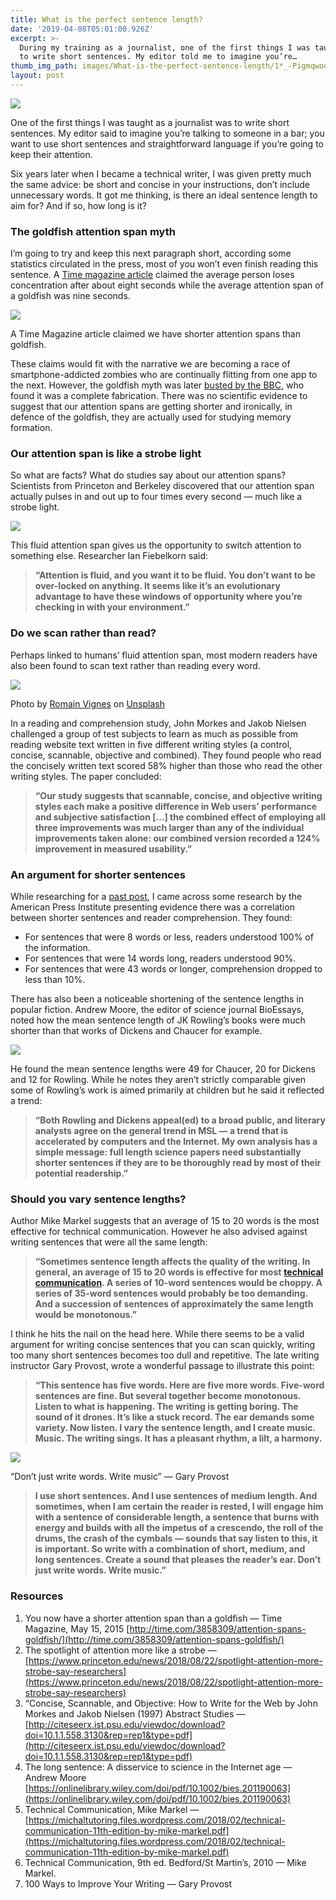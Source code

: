 ```yaml
---
title: What is the perfect sentence length?
date: '2019-04-08T05:01:00.926Z'
excerpt: >-
  During my training as a journalist, one of the first things I was taught was
  to write short sentences. My editor told me to imagine you’re…
thumb_img_path: images/What-is-the-perfect-sentence-length/1*_-PigmqwooA-D4Y64ILK8A.jpeg
layout: post
---
```

![](/images/What-is-the-perfect-sentence-length/1*_-PigmqwooA-D4Y64ILK8A.jpeg)

One of the first things I was taught as a journalist was to write short sentences. My editor said to imagine you’re talking to someone in a bar; you want to use short sentences and straightforward language if you’re going to keep their attention.

Six years later when I became a technical writer, I was given pretty much the same advice: be short and concise in your instructions, don’t include unnecessary words. It got me thinking, is there an ideal sentence length to aim for? And if so, how long is it?

### The goldfish attention span myth

I’m going to try and keep this next paragraph short, according some statistics circulated in the press, most of you won’t even finish reading this sentence. A [Time magazine article](http://time.com/3858309/attention-spans-goldfish/) claimed the average person loses concentration after about eight seconds while the average attention span of a goldfish was nine seconds.

![](/images/What-is-the-perfect-sentence-length/1*39G8L3fRmO-DIu_5I8vx1w.jpeg)

<figcaption>A Time Magazine article claimed we have shorter attention spans than goldfish.</figcaption>

These claims would fit with the narrative we are becoming a race of smartphone-addicted zombies who are continually flitting from one app to the next. However, the goldfish myth was later [busted by the BBC](https://www.bbc.co.uk/news/health-38896790), who found it was a complete fabrication. There was no scientific evidence to suggest that our attention spans are getting shorter and ironically, in defence of the goldfish, they are actually used for studying memory formation.

### Our attention span is like a strobe light

So what are facts? What do studies say about our attention spans? Scientists from Princeton and Berkeley discovered that our attention span actually pulses in and out up to four times every second — much like a strobe light.

![](/images/What-is-the-perfect-sentence-length/1*bbueGV-GtY0eqMrC2EfsfQ.jpeg)

This fluid attention span gives us the opportunity to switch attention to something else. Researcher Ian Fiebelkorn said:

> **“Attention is fluid, and you want it to be fluid. You don’t want to be over-locked on anything. It seems like it’s an evolutionary advantage to have these windows of opportunity where you’re checking in with your environment.”**

### Do we scan rather than read?

Perhaps linked to humans’ fluid attention span, most modern readers have also been found to scan text rather than reading every word.

![](/images/What-is-the-perfect-sentence-length/1*hYlXVMsG2LPZYwKkQAWCHg.jpeg)

<figcaption>Photo by <a href="https://unsplash.com/photos/ywqa9IZB-dU?utm_source=unsplash&amp;utm_medium=referral&amp;utm_content=creditCopyText" data-href="https://unsplash.com/photos/ywqa9IZB-dU?utm_source=unsplash&amp;utm_medium=referral&amp;utm_content=creditCopyText" class="markup--anchor markup--figure-anchor" rel="noopener" target="_blank">Romain Vignes</a> on&nbsp;<a href="https://unsplash.com/search/photos/text?utm_source=unsplash&amp;utm_medium=referral&amp;utm_content=creditCopyText" data-href="https://unsplash.com/search/photos/text?utm_source=unsplash&amp;utm_medium=referral&amp;utm_content=creditCopyText" class="markup--anchor markup--figure-anchor" rel="noopener" target="_blank">Unsplash</a></figcaption>

In a reading and comprehension study, John Morkes and Jakob Nielsen challenged a group of test subjects to learn as much as possible from reading website text written in five different writing styles (a control, concise, scannable, objective and combined). They found people who read the concisely written text scored 58% higher than those who read the other writing styles. The paper concluded:

> **“Our study suggests that scannable, concise, and objective writing styles each make a positive difference in Web users’ performance and subjective satisfaction \[…\] the combined effect of employing all three improvements was much larger than any of the individual improvements taken alone: our combined version recorded a 124% improvement in measured usability.”**

### An argument for shorter sentences

While researching for a [past post](https://uxplanet.org/how-to-write-the-perfect-error-message-ffc132fda06a), I came across some research by the American Press Institute presenting evidence there was a correlation between shorter sentences and reader comprehension. They found:

*   For sentences that were 8 words or less, readers understood 100% of the information.
*   For sentences that were 14 words long, readers understood 90%.
*   For sentences that were 43 words or longer, comprehension dropped to less than 10%.

There has also been a noticeable shortening of the sentence lengths in popular fiction. Andrew Moore, the editor of science journal BioEssays, noted how the mean sentence length of JK Rowling’s books were much shorter than that works of Dickens and Chaucer for example.

![](/images/What-is-the-perfect-sentence-length/0*z6t-IlZxmM7TMhVE.jpg)

He found the mean sentence lengths were 49 for Chaucer, 20 for Dickens and 12 for Rowling. While he notes they aren’t strictly comparable given some of Rowling’s work is aimed primarily at children but he said it reflected a trend:

> **“Both Rowling and Dickens appeal(ed) to a broad public, and literary analysts agree on the general trend in MSL — a trend that is accelerated by computers and the Internet. My own analysis has a simple message: full length science papers need substantially shorter sentences if they are to be thoroughly read by most of their potential readership.”**

### Should you vary sentence lengths?

Author Mike Markel suggests that an average of 15 to 20 words is the most effective for technical communication. However he also advised against writing sentences that were all the same length:

> **“Sometimes sentence length affects the quality of the writing. In general, an average of 15 to 20 words is effective for most** [**technical communication**](https://www.thoughtco.com/technical-writing-1692530)**. A series of 10-word sentences would be choppy. A series of 35-word sentences would probably be too demanding. And a succession of sentences of approximately the same length would be monotonous.”**

I think he hits the nail on the head here. While there seems to be a valid argument for writing concise sentences that you can scan quickly, writing too many short sentences becomes too dull and repetitive. The late writing instructor Gary Provost, wrote a wonderful passage to illustrate this point:

> **“This sentence has five words. Here are five more words. Five-word sentences are fine. But several together become monotonous. Listen to what is happening. The writing is getting boring. The sound of it drones. It’s like a stuck record. The ear demands some variety. Now listen. I vary the sentence length, and I create music. Music. The writing sings. It has a pleasant rhythm, a lilt, a harmony.**

![](/images/What-is-the-perfect-sentence-length/1*ZJKr05V3cdG8l7RNT4KuZQ.jpeg)

<figcaption>“Don’t just write words. Write music” — Gary&nbsp;Provost</figcaption>

> **I use short sentences. And I use sentences of medium length. And sometimes, when I am certain the reader is rested, I will engage him with a sentence of considerable length, a sentence that burns with energy and builds with all the impetus of a crescendo, the roll of the drums, the crash of the cymbals — sounds that say listen to this, it is important. So write with a combination of short, medium, and long sentences. Create a sound that pleases the reader’s ear. Don’t just write words. Write music.”**

### Resources

1.  You now have a shorter attention span than a goldfish — Time Magazine, May 15, 2015 [http://time.com/3858309/attention-spans-goldfish/](http://time.com/3858309/attention-spans-goldfish/)
2.  The spotlight of attention more like a strobe — [https://www.princeton.edu/news/2018/08/22/spotlight-attention-more-strobe-say-researchers](https://www.princeton.edu/news/2018/08/22/spotlight-attention-more-strobe-say-researchers)
3.  “Concise, Scannable, and Objective: How to Write for the Web by John Morkes and Jakob Nielsen (1997) Abstract Studies — [http://citeseerx.ist.psu.edu/viewdoc/download?doi=10.1.1.558.3130&rep=rep1&type=pdf](http://citeseerx.ist.psu.edu/viewdoc/download?doi=10.1.1.558.3130&rep=rep1&type=pdf)
4.  The long sentence: A disservice to science in the Internet age — Andrew Moore [https://onlinelibrary.wiley.com/doi/pdf/10.1002/bies.201190063](https://onlinelibrary.wiley.com/doi/pdf/10.1002/bies.201190063)
5.  Technical Communication, Mike Markel — [https://michaltutoring.files.wordpress.com/2018/02/technical-communication-11th-edition-by-mike-markel.pdf](https://michaltutoring.files.wordpress.com/2018/02/technical-communication-11th-edition-by-mike-markel.pdf)
6.  Technical Communication, 9th ed. Bedford/St Martin’s, 2010 — Mike Markel.
7.  100 Ways to Improve Your Writing — Gary Provost
